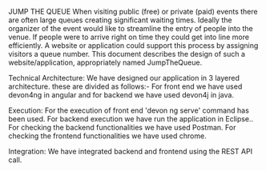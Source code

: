JUMP THE QUEUE
When visiting public (free) or private (paid) events there are often large queues creating significant waiting times. Ideally the organizer of the event would like to streamline the entry of people into the venue. If people were to arrive right on time they could get into line more efficiently. A website or application could support this process by assigning visitors a queue number. This document describes the design of such a website/application, appropriately named JumpTheQueue.

Technical Architecture:
We have designed our application in 3 layered architecture. these are divided as follows:-
For front end we have used devon4ng in angular and for backend we have used devon4j in java.

Execution: For the execution of front end 'devon ng serve' command has been used. For backend execution we have run the application in Eclipse..
           For checking the backend functionalities we have used Postman. 
           For checking the frontend functionalities we have used chrome.
           
Integration: We have integrated backend and frontend using the REST API call.
